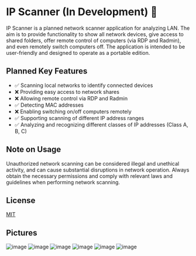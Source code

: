 ﻿# IP Scanner (In Development) 🚧

IP Scanner is a planned network scanner application for analyzing LAN. The aim is to provide functionality to show all network devices, give access to shared folders, offer remote control of computers (via RDP and Radmin), and even remotely switch computers off. The application is intended to be user-friendly and designed to operate as a portable edition.

## Planned Key Features
- ✅ Scanning local networks to identify connected devices
- ❌ Providing easy access to network shares
- ❌ Allowing remote control via RDP and Radmin
- ✅ Detecting MAC addresses
- ❌ Enabling switching on/off computers remotely
- ✅ Supporting scanning of different IP address ranges
- ✅ Analyzing and recognizing different classes of IP addresses (Class A, B, C)

## Note on Usage
Unauthorized network scanning can be considered illegal and unethical activity, and can cause substantial disruptions in network operation. Always obtain the necessary permissions and comply with relevant laws and guidelines when performing network scanning.

## License
[MIT](https://choosealicense.com/licenses/mit/)

## Pictures 
![image](https://github.com/vitaliy-bezugly/ip-scanner/assets/87979065/94fba02d-fe21-4738-833b-eadc35a73e25)
![image](https://github.com/vitaliy-bezugly/ip-scanner/assets/87979065/fc2f5248-be97-4fff-a880-ec681b2c0af4)
![image](https://github.com/vitaliy-bezugly/ip-scanner/assets/87979065/708a1d2a-2efa-489a-b3da-9cb68a89a97f)
![image](https://github.com/vitaliy-bezugly/ip-scanner/assets/87979065/1c72c9ba-292f-4be3-99b1-728cc3c8189e)
![image](https://github.com/vitaliy-bezugly/ip-scanner/assets/87979065/8ae9b45c-7f90-47a4-987d-ebc5ccfbfaa6)
![image](https://github.com/vitaliy-bezugly/ip-scanner/assets/87979065/d4024d7f-86a4-408f-aaf5-c94dc854f41d)
